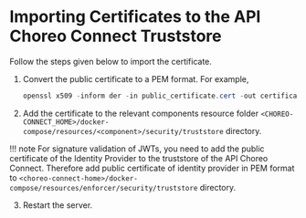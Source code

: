 # Importing Certificates to the API Choreo Connect Truststore

Follow the steps given below to import the certificate.

1.  Convert the public certificate to a PEM format. For example,

    ``` java
    openssl x509 -inform der -in public_certificate.cert -out certificate.pem
    ```

2.  Add the certificate to the relevant components resource folder `<CHOREO-CONNECT_HOME>/docker-compose/resources/<component>/security/truststore` directory.

!!! note
    For signature validation of JWTs, you need to add the public certificate of the Identity Provider to the truststore of the API Choreo Connect. 
    Therefore add public certificate of identity provider in PEM format to `<choreo-connect-home>/docker-compose/resources/enforcer/security/truststore` directory.
    
3.  Restart the server.
